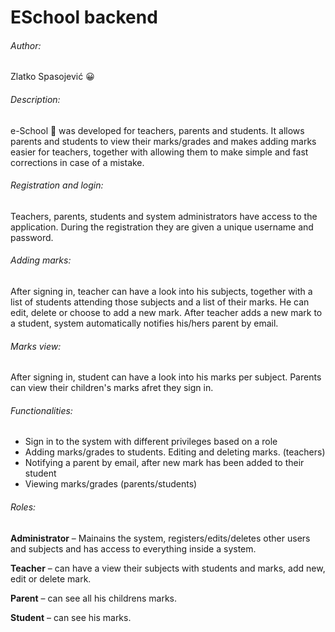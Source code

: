# ESchool backend
###### Author:
Zlatko Spasojević 😀

###### Description:

e-School 📘 was developed for teachers, parents and students. It allows parents and students to view their marks/grades and makes adding marks easier for teachers, together with allowing them to make simple and fast corrections in case of a mistake.

###### Registration and login:
Teachers, parents, students and system administrators have access to the application. During the registration they are given a unique username and password.

###### Adding marks:
After signing in, teacher can have a look into his subjects, together with a list of students attending those subjects and a list of their marks. He can edit, delete or choose to add a new mark. After teacher adds a new mark to a student, system automatically notifies his/hers parent by email.

###### Marks view:
After signing in, student can have a look into his marks per subject. Parents can view their children's marks afret they sign in.

###### Functionalities:
* Sign in to the system with different privileges based on a role
* Adding marks/grades to students. Editing and deleting marks. (teachers)
* Notifying a parent by email, after new mark has been added to their student
* Viewing marks/grades (parents/students)

###### Roles:
**Administrator** – Mainains the system, registers/edits/deletes other users and subjects and has access to everything inside a system.

**Teacher** – can have a view their subjects with students and marks, add new, edit or delete mark.

**Parent** – can see all his childrens marks.

**Student** – can see his marks.

